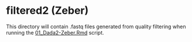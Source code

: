 # filtered2 (Zeber)

This directory will contain .fastq files generated from quality filtering when running the [01_Dada2-Zeber.Rmd](../../../../scripts/analysis-individual/Zeber-2016/01_Dada2-Zeber.Rmd) script.